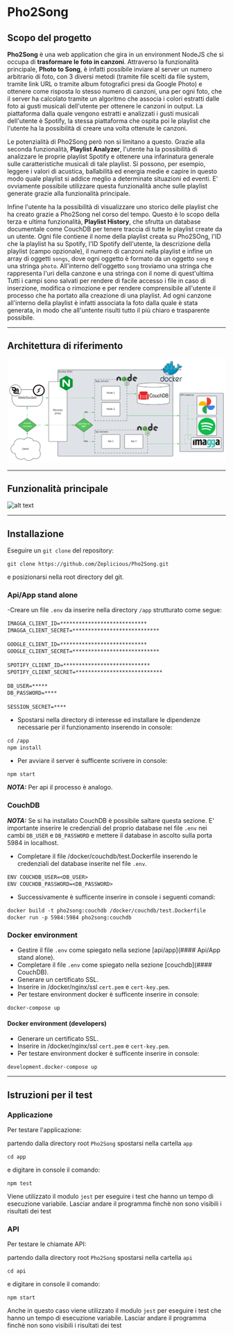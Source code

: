 # Pho2Song

## Scopo del progetto

__Pho2Song__ è una web application che gira in un environment NodeJS che si occupa di __trasformare le foto in canzoni__. Attraverso la funzionalità principale, __Photo to Song__, 
è infatti possibile inviare al server un numero arbitrario di foto, con 3 diversi metodi (tramite file scelti da file system, tramite link URL o tramite album fotografici presi da Google Photo)
e ottenere come risposta lo stesso numero di canzoni, una per ogni foto, che il server ha calcolato tramite un algoritmo che associa i colori estratti dalle foto ai gusti musicali dell'utente per ottenere
le canzoni in output. La piattaforma dalla quale vengono estratti e analizzati i gusti musicali dell'utente è Spotify, la stessa piattaforma che ospita poi le playlist che l'utente ha la possibilità di creare
una volta ottenute le canzoni.

Le potenzialità di Pho2Song però non si limitano a questo. Grazie alla seconda funzionalità, __Playlist Analyzer__, l'utente ha la possibilità di analizzare le proprie playlist Spotify e ottenere una infarinatura generale
sulle caratteristiche musicali di tale playlist. Si possono, per esempio, leggere i valori di acustica, ballabilità ed energia medie e capire in questo modo quale playlist si addice meglio a determinate situazioni ed eventi.
E' ovviamente possibile utilizzare questa funzionalità anche sulle playlist generate grazie alla funzionalità principale.

Infine l'utente ha la possibilità di visualizzare uno storico delle playlist che ha creato grazie a Pho2Song nel corso del tempo. Questo è lo scopo della terza e ultima funzionalità, __Playlist History__, che sfrutta un database documentale
come CouchDB per tenere traccia di tutte le playlist create da un utente. Ogni file contiene il nome della playlist creata su Pho2SOng, l'ID che la playlist ha su Spotify, l'ID Spotify dell'utente, la descrizione della playlist (campo opzionale), il numero di canzoni nella playlist e infine un array di oggetti `songs`, dove ogni oggetto è formato da un oggetto `song` e una stringa `photo`. All'interno dell'oggetto `song` troviamo una stringa che rappresenta l'uri della canzone e una stringa con il nome di quest'ultima
Tutti i campi sono salvati per rendere di facile accesso i file in caso di inserzione, modifica o rimozione e per rendere comprensibile all'utente il processo che ha portato alla creazione di una playlist. Ad ogni canzone all'interno della playlist è infatti associata la foto dalla quale è stata generata, in modo che all'untente risulti tutto il più chiaro e trasparente possibile.

---

## Architettura di riferimento

![alt text](./architettura_di_riferimento.svg)

---

## Funzionalità principale

![alt text](./funzionalità_principale.svg)

---

## Installazione

Eseguire un `git clone` del repository:

```
git clone https://github.com/Zeplicious/Pho2Song.git
```

e posizionarsi nella root directory del git.

### Api/App stand alone

-Creare un file `.env` da inserire nella directory `/app` strutturato come segue:

```
IMAGGA_CLIENT_ID=****************************
IMAGGA_CLIENT_SECRET=****************************

GOOGLE_CLIENT_ID=****************************
GOOGLE_CLIENT_SECRET=****************************

SPOTIFY_CLIENT_ID=****************************
SPOTIFY_CLIENT_SECRET=****************************

DB_USER=*****
DB_PASSWORD=****

SESSION_SECRET=****
```

- Spostarsi nella directory di interesse ed installare le dipendenze necessarie per il funzionamento inserendo in console:

```
cd /app
npm install
```

- Per avviare il server è sufficente scrivere in console:

```
npm start
```

**_NOTA:_** Per api il processo è analogo.

### CouchDB

**_NOTA:_** Se si ha installato CouchDB è possibile saltare questa sezione. E' importante inserire le credenziali del proprio database nel file `.env` nei cambi `DB_USER` e `DB_PASSWORD` e mettere il database in ascolto sulla porta 5984 in localhost.


- Completare il file /docker/couchdb/test.Dockerfile inserendo le credenziali del database inserite nel file `.env`.
```
ENV COUCHDB_USER=<DB_USER>
ENV COUCHDB_PASSWORD=<DB_PASSWORD>
```

- Successivamente è sufficente inserire in console i seguenti comandi:

```
docker build -t pho2song:couchdb /docker/couchdb/test.Dockerfile
docker run -p 5984:5984 pho2song:couchdb
```

### Docker environment

- Gestire il file `.env` come spiegato nella sezione [api/app](#### Api/App stand alone).
- Completare il file `.env` come spiegato nella sezione [couchdb](#### CouchDB).
- Generare un certificato SSL.
- Inserire in /docker/nginx/ssl `cert.pem` e `cert-key.pem`.
- Per testare environment docker è sufficente inserire in console:

```
docker-compose up
```

#### Docker environment (developers)

- Generare un certificato SSL.
- Inserire in /docker/nginx/ssl `cert.pem` e `cert-key.pem`.
- Per testare environment docker è sufficente inserire in console:

```
development.docker-compose up
```

---

## Istruzioni per il test

### Applicazione

Per testare l'applicazione:

partendo dalla directory root `Pho2Song` spostarsi nella cartella `app`

```
cd app
```

e digitare in console il comando:

```
npm test
```

Viene utilizzato il modulo `jest` per eseguire i test che hanno un tempo di esecuzione variabile. Lasciar andare il programma finchè non sono visibili i risultati dei test

### API

Per testare le chiamate API:

partendo dalla directory root `Pho2Song` spostarsi nella cartella `api`

```
cd api
```

e digitare in console il comando:

```
npm start
```

Anche in questo caso viene utilizzato il modulo `jest` per eseguire i test che hanno un tempo di esecuzione variabile. Lasciar andare il programma finchè non sono visibili i risultati dei test
